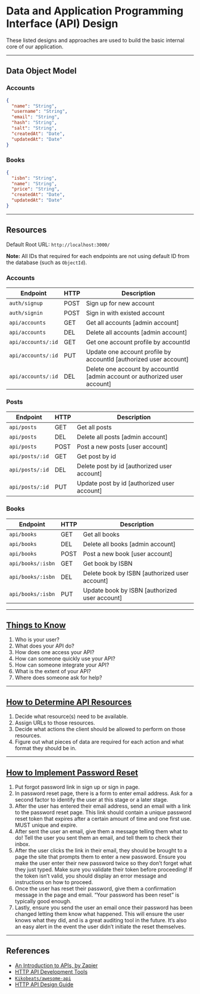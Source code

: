 # Data and Application Programming Interface (API) Design

These listed designs and approaches are used to build the basic internal core of our application.

--------------------------------------------------------------------------------

## Data Object Model

### Accounts

```json
{
  "name": "String",
  "username": "String",
  "email": "String",
  "hash": "String",
  "salt": "String",
  "createdAt": "Date",
  "updatedAt": "Date"
}
```

### Books

```json
{
  "isbn": "String",
  "name": "String",
  "price": "String",
  "createdAt": "Date",
  "updatedAt": "Date"
}
```

--------------------------------------------------------------------------------

## Resources

Default Root URL: `http://localhost:3000/`

**Note:** All IDs that required for each endpoints are not using default ID from the database (such as `ObjectId`).

### Accounts

| Endpoint           | HTTP | Description
|--------------------|------|------------
| `auth/signup`      | POST | Sign up for new account
| `auth/signin`      | POST | Sign in with existed account
| `api/accounts`     | GET  | Get all accounts [admin account]
| `api/accounts`     | DEL  | Delete all accounts [admin account]
| `api/accounts/:id` | GET  | Get one account profile by accountId
| `api/accounts/:id` | PUT  | Update one account profile by accountId [authorized user account]
| `api/accounts/:id` | DEL  | Delete one account by accountId [admin account or authorized user account]

### Posts

| Endpoint        | HTTP | Description
|-----------------|------|------------
| `api/posts`     | GET  | Get all posts
| `api/posts`     | DEL  | Delete all posts [admin account]
| `api/posts`     | POST | Post a new posts [user account]
| `api/posts/:id` | GET  | Get post by id
| `api/posts/:id` | DEL  | Delete post by id [authorized user account]
| `api/posts/:id` | PUT  | Update post by id [authorized user account]

### Books

| Endpoint          | HTTP | Description
|-------------------|------|------------
| `api/books`       | GET  | Get all books
| `api/books`       | DEL  | Delete all books [admin account]
| `api/books`       | POST | Post a new book [user account]
| `api/books/:isbn` | GET  | Get book by ISBN
| `api/books/:isbn` | DEL  | Delete book by ISBN [authorized user account]
| `api/books/:isbn` | PUT  | Update book by ISBN [authorized user account]

--------------------------------------------------------------------------------

## [Things to Know](http://blog.getpostman.com/2016/04/25/simplifying-api-documentation-for-a-great-first-user-experience)

1. Who is your user?
2. What does your API do?
3. How does one access your API?
4. How can someone quickly use your API?
5. How can someone integrate your API?
6. What is the extent of your API?
7. Where does someone ask for help?

--------------------------------------------------------------------------------

## [How to Determine API Resources](https://zapier.com/learn/apis/chapter-6-api-design)

1. Decide what resource(s) need to be available.
2. Assign URLs to those resources.
3. Decide what actions the client should be allowed to perform on those resources.
4. Figure out what pieces of data are required for each action and what format they should be in.

--------------------------------------------------------------------------------

## [How to Implement Password Reset](https://stormpath.com/blog/the-pain-of-password-reset)

1. Put forgot password link in sign up or sign in page.
2. In password reset page, there is a form to enter email address. Ask for a second factor to identify the user at this stage or a later stage.
3. After the user has entered their email address, send an email with a link to the password reset page. This link should contain a unique password reset token that expires after a certain amount of time and one first use. MUST unique and expire.
4. After sent the user an email, give them a message telling them what to do! Tell the user you sent them an email, and tell them to check their inbox.
5. After the user clicks the link in their email, they should be brought to a page the site that prompts them to enter a new password. Ensure you make the user enter their new password twice so they don’t forget what they just typed. Make sure you validate their token before proceeding! If the token isn’t valid, you should display an error message and instructions on how to proceed.
6. Once the user has reset their password, give them a confirmation message in the page and email. “Your password has been reset” is typically good enough.
7. Lastly, ensure you send the user an email once their password has been changed letting them know what happened. This will ensure the user knows what they did, and is a great auditing tool in the future. It’s also an easy alert in the event the user didn’t initiate the reset themselves.

--------------------------------------------------------------------------------

## References

- [An Introduction to APIs, by Zapier](https://zapier.com/learn/apis)
- [HTTP API Development Tools](https://github.com/yosriady/api-development-tools)
- [`Kikobeats/awesome-api`](https://github.com/Kikobeats/awesome-api)
- [HTTP API Design Guide](https://geemus.gitbooks.io/http-api-design/content/en)
